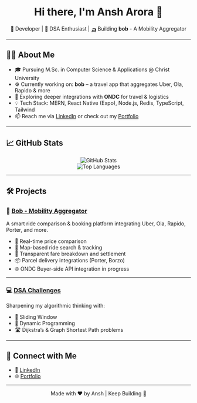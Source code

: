 <h1 align="center">Hi there, I'm Ansh Arora 👋</h1>
<p align="center">
  🚀 Developer | 🧠 DSA Enthusiast | 🛺 Building <strong>bob</strong> - A Mobility Aggregator
</p>

---

## 👨‍💻 About Me

- 🎓 Pursuing M.Sc. in Computer Science & Applications @ Christ University
- ⚙️ Currently working on: **bob** – a travel app that aggregates Uber, Ola, Rapido & more
- 🔧 Exploring deeper integrations with <strong>ONDC</strong> for travel & logistics
- 💡 Tech Stack: MERN, React Native (Expo), Node.js, Redis, TypeScript, Tailwind
- 📫 Reach me via [LinkedIn](https://www.linkedin.com/in/ansharora1010/) or check out my [Portfolio](https://sopln.vercel.app)

---

## 📈 GitHub Stats

<p align="center">
  <img src="https://github-readme-stats.vercel.app/api?username=CrAcKy-glitch&show_icons=true&theme=radical" alt="GitHub Stats" />
  <br />
  <img src="https://github-readme-stats.vercel.app/api/top-langs/?username=CrAcKy-glitch&layout=compact&theme=radical" alt="Top Languages" />
</p>

---

## 🛠️ Projects

### 🚖 [Bob - Mobility Aggregator](https://github.com/your-repo-link)
A smart ride comparison & booking platform integrating Uber, Ola, Rapido, Porter, and more.

- 🔄 Real-time price comparison
- 📍 Map-based ride search & tracking
- 🧾 Transparent fare breakdown and settlement
- 📦 Parcel delivery integrations (Porter, Borzo)
- 🌐 ONDC Buyer-side API integration in progress

---

### 💻 [DSA Challenges](https://leetcode.com/u/CrAcKy-glitch)
Sharpening my algorithmic thinking with:

- 🔁 Sliding Window
- 🧠 Dynamic Programming
- 🛣️ Dijkstra’s & Graph Shortest Path problems

---

## 🔗 Connect with Me

- 💼 [LinkedIn](https://www.linkedin.com/in/ansharora1010/)
- 🌐 [Portfolio](https://sopln.vercel.app)

---

<p align="center">
  Made with ❤️ by Ansh | Keep Building 🚀
</p>
